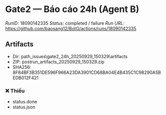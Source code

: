 ﻿# Gate2 — Báo cáo 24h (Agent B)
*RunID:* 18090142335
*Status:* completed / failure
*Run URL:* https://github.com/baosang12/BotG/actions/runs/18090142335
## Artifacts
- Dir: path_issues\gate2_24h_20250929_150329\artifacts
- ZIP: postrun_artifacts_20250929_150329.zip
- SHA256: 8F84BF3B351DE596F966A23DA3901CD68BA04E4B435C1C98290A5BEDB012F421
### ❌ Thiếu
- status.done
- status.json
